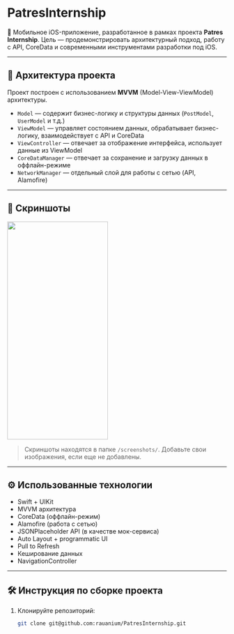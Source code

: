 # PatresInternship

📱 Мобильное iOS-приложение, разработанное в рамках проекта **Patres Internship**. Цель — продемонстрировать архитектурный подход, работу с API, CoreData и современными инструментами разработки под iOS.

---

## 🧩 Архитектура проекта

Проект построен с использованием **MVVM** (Model-View-ViewModel) архитектуры.

- `Model` — содержит бизнес-логику и структуры данных (`PostModel`, `UserModel` и т.д.)
- `ViewModel` — управляет состоянием данных, обрабатывает бизнес-логику, взаимодействует с API и CoreData
- `ViewController` — отвечает за отображение интерфейса, использует данные из ViewModel
- `CoreDataManager` — отвечает за сохранение и загрузку данных в оффлайн-режиме
- `NetworkManager` — отдельный слой для работы с сетью (API, Alamofire)

---

## 📸 Скриншоты
<img src="[https://github.com/rauanium/IOS-homeworks/assets/3612493/ee1f90ce-d71f-40c6-b463-9701920195ed](https://github.com/user-attachments/assets/5bdde221-68cb-47aa-b68c-bb0dd573ee44)" width="231" height="500">

> Скриншоты находятся в папке `/screenshots/`. Добавьте свои изображения, если еще не добавлены.

---

## ⚙️ Использованные технологии

- Swift + UIKit
- MVVM архитектура
- CoreData (оффлайн-режим)
- Alamofire (работа с сетью)
- JSONPlaceholder API (в качестве мок-сервиса)
- Auto Layout + programmatic UI
- Pull to Refresh
- Кеширование данных
- NavigationController

---

## 🛠 Инструкция по сборке проекта

1. Клонируйте репозиторий:
   ```bash
   git clone git@github.com:rauanium/PatresInternship.git
